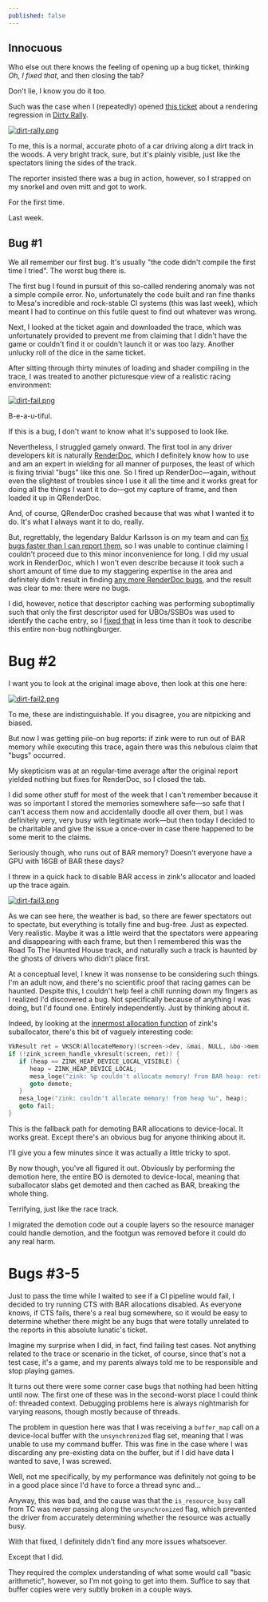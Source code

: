 ```yaml
---
published: false
---
```

## Innocuous

Who else out there knows the feeling of opening up a bug ticket, thinking *Oh, I fixed that*, and then closing the tab?

Don't lie, I know you do it too.

Such was the case when I (repeatedly) opened [this ticket](https://gitlab.freedesktop.org/mesa/mesa/-/issues/6618) about a rendering regression in [Dirty Rally](https://store.steampowered.com/app/310560/DiRT_Rally/).

[![dirt-rally.png](https://gitlab.freedesktop.org/mesa/mesa/uploads/69e06e2baee9ab63489fdec5c96554b8/Bildschirmfoto_vom_2022-05-31_23-56-24.png)](https://gitlab.freedesktop.org/mesa/mesa/uploads/69e06e2baee9ab63489fdec5c96554b8/Bildschirmfoto_vom_2022-05-31_23-56-24.png)

To me, this is a normal, accurate photo of a car driving along a dirt track in the woods. A very bright track, sure, but it's plainly visible, just like the spectators lining the sides of the track.

The reporter insisted there was a bug in action, however, so I strapped on my snorkel and oven mitt and got to work.

For the first time.

Last week.

## Bug #1

We all remember our first bug. It's usually "the code didn't compile the first time I tried". The worst bug there is.

The first bug I found in pursuit of this so-called rendering anomaly was not a simple compile error. No, unfortunately the code built and ran fine thanks to Mesa's incredible and rock-stable CI systems (this was last week), which meant I had to continue on this futile quest to find out whatever was wrong.

Next, I looked at the ticket again and downloaded the trace, which was unfortunately provided to prevent me from claiming that I didn't have the game or couldn't find it or couldn't launch it or was too lazy. Another unlucky roll of the dice in the same ticket.

After sitting through thirty minutes of loading and shader compiling in the trace, I was treated to another picturesque view of a realistic racing environment:

[![dirt-fail.png]({{site.url}}/assets/dirt-fail.png)]({{site.url}}/assets/dirt-fail.png)

B-e-a-u-tiful.

If this is a bug, I don't want to know what it's supposed to look like.

Nevertheless, I struggled gamely onward. The first tool in any driver developers kit is naturally [RenderDoc](https://renderdoc.org/), which I definitely know how to use and am an expert in wielding for all manner of purposes, the least of which is fixing trivial "bugs" like this one. So I fired up RenderDoc—again, without even the slightest of troubles since I use it all the time and it works great for doing all the things I want it to do—got my capture of frame, and then loaded it up in QRenderDoc.

And, of course, QRenderDoc crashed because that was what I wanted it to do. It's what I always want it to do, really.

But, regrettably, the legendary Baldur Karlsson is on my team and can [fix bugs faster than I can report them](https://github.com/baldurk/renderdoc/commit/dc7d79a50a09026f121fc8590f46e2416bb2a7ad), so I was unable to continue claiming I couldn't proceed due to this minor inconvenience for long. I did my usual work in RenderDoc, which I won't even describe because it took such a short amount of time due to my staggering expertise in the area and definitely didn't result in finding [any more RenderDoc bugs](https://github.com/baldurk/renderdoc/commit/7142bf16e0fad6501b9632e7d7abcbdf027a8e86), and the result was clear to me: there were no bugs.

I did, however, notice that descriptor caching was performing suboptimally such that only the first descriptor used for UBOs/SSBOs was used to identify the cache entry, so I [fixed that](https://gitlab.freedesktop.org/mesa/mesa/-/merge_requests/16927) in less time than it took to describe this entire non-bug nothingburger.

# Bug #2

I want you to look at the original image above, then look at this one here:

[![dirt-fail2.png]({{site.url}}/assets/dirt-fail2.png)]({{site.url}}/assets/dirt-fail2.png)

To me, these are indistinguishable. If you disagree, you are nitpicking and biased.

But now I was getting pile-on bug reports: if zink were to run out of BAR memory while executing this trace, again there was this nebulous claim that "bugs" occurred.

My skepticism was at an regular-time average after the original report yielded nothing but fixes for RenderDoc, so I closed the tab.

I did some other stuff for most of the week that I can't remember because it was so important I stored the memories somewhere safe—so safe that I can't access them now and accidentally doodle all over them, but I was definitely very, very busy with legitimate work—but then today I decided to be charitable and give the issue a once-over in case there happened to be some merit to the claims.

Seriously though, who runs out of BAR memory? Doesn't everyone have a GPU with 16GB of BAR these days?

I threw in a quick hack to disable BAR access in zink's allocator and loaded up the trace again.

[![dirt-fail3.png]({{site.url}}/assets/dirt-fail3.png)]({{site.url}}/assets/dirt-fail3.png)

As we can see here, the weather is bad, so there are fewer spectators out to spectate, but everything is totally fine and bug-free. Just as expected. Very realistic. Maybe it was a little weird that the spectators were appearing and disappearing with each frame, but then I remembered this was the Road To The Haunted House track, and naturally such a track is haunted by the ghosts of drivers who didn't place first.

At a conceptual level, I knew it was nonsense to be considering such things. I'm an adult now, and there's no scientific proof that racing games can be haunted. Despite this, I couldn't help feel a chill running down my fingers as I realized I'd discovered a bug. Not specifically because of anything I was doing, but I'd found one. Entirely independently. Just by thinking about it.

Indeed, by looking at the [innermost allocation function](https://gitlab.freedesktop.org/mesa/mesa/-/blob/1bd94b07f6fdc8c6de802c7a0f2928fbc7c4623e/src/gallium/drivers/zink/zink_bo.c#L245) of zink's suballocator, there's this bit of vaguely interesting code:

```c
VkResult ret = VKSCR(AllocateMemory)(screen->dev, &mai, NULL, &bo->mem);
if (!zink_screen_handle_vkresult(screen, ret)) {
   if (heap == ZINK_HEAP_DEVICE_LOCAL_VISIBLE) {
      heap = ZINK_HEAP_DEVICE_LOCAL;
      mesa_loge("zink: %p couldn't allocate memory! from BAR heap: retrying as device-local", bo);
      goto demote;
   }
   mesa_loge("zink: couldn't allocate memory! from heap %u", heap);
   goto fail;
}
```

This is the fallback path for demoting BAR allocations to device-local. It works great. Except there's an obvious bug for anyone thinking about it.

I'll give you a few minutes since it was actually a little tricky to spot.

By now though, you've all figured it out. Obviously by performing the demotion here, the entire BO is demoted to device-local, meaning that suballocator slabs get demoted and then cached as BAR, breaking the whole thing.

Terrifying, just like the race track.

I migrated the demotion code out a couple layers so the resource manager could handle demotion, and the footgun was removed before it could do any real harm.

# Bugs #3-5

Just to pass the time while I waited to see if a CI pipeline would fail, I decided to try running CTS with BAR allocations disabled. As everyone knows, if CTS fails, there's a real bug somewhere, so it would be easy to determine whether there might be any bugs that were totally unrelated to the reports in this absolute lunatic's ticket.

Imagine my surprise when I did, in fact, find failing test cases. Not anything related to the trace or scenario in the ticket, of course, since that's not a test case, it's a game, and my parents always told me to be responsible and stop playing games.

It turns out there were some corner case bugs that nothing had been hitting until now. The first one of these was in the second-worst place I could think of: threaded context. Debugging problems here is always nightmarish for varying reasons, though mostly because of threads.

The problem in question here was that I was receiving a `buffer_map` call on a device-local buffer with the `unsynchronized` flag set, meaning that I was unable to use my command buffer. This was fine in the case where I was discarding any pre-existing data on the buffer, but if I did have data I wanted to save, I was screwed.

Well, not me specifically, by my performance was definitely not going to be in a good place since I'd have to force a thread sync and...

Anyway, this was bad, and the cause was that the `is_resource_busy` call from TC was never passing along the `unsynchronized` flag, which prevented the driver from accurately determining whether the resource was actually busy.

With that fixed, I definitely didn't find any more issues whatsoever.

Except that I did.

They required the complex understanding of what some would call "basic arithmetic", however, so I'm not going to get into them. Suffice to say that buffer copies were very subtly broken in a couple ways.

# 
